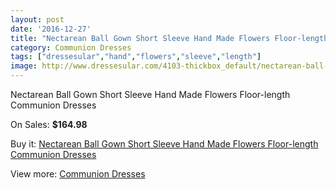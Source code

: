 ```yaml
---
layout: post
date: '2016-12-27'
title: "Nectarean Ball Gown Short Sleeve Hand Made Flowers Floor-length Communion Dresses"
category: Communion Dresses
tags: ["dressesular","hand","flowers","sleeve","length"]
image: http://www.dressesular.com/4103-thickbox_default/nectarean-ball-gown-short-sleeve-hand-made-flowers-floor-length-communion-dresses.jpg
---
```

Nectarean Ball Gown Short Sleeve Hand Made Flowers Floor-length Communion Dresses

On Sales: **$164.98**
<a href="https://www.dressesular.com/communion-dresses/1806-nectarean-ball-gown-short-sleeve-hand-made-flowers-floor-length-communion-dresses.html"><amp-img layout="responsive" width="600" height="600" src="//www.dressesular.com/4103-thickbox_default/nectarean-ball-gown-short-sleeve-hand-made-flowers-floor-length-communion-dresses.jpg" alt="Nectarean Ball Gown Short Sleeve Hand Made Flowers Floor-length Communion Dresses 0" /></a>

Buy it: [Nectarean Ball Gown Short Sleeve Hand Made Flowers Floor-length Communion Dresses](https://www.dressesular.com/communion-dresses/1806-nectarean-ball-gown-short-sleeve-hand-made-flowers-floor-length-communion-dresses.html "Nectarean Ball Gown Short Sleeve Hand Made Flowers Floor-length Communion Dresses")

View more: [Communion Dresses](https://www.dressesular.com/11-communion-dresses "Communion Dresses")
